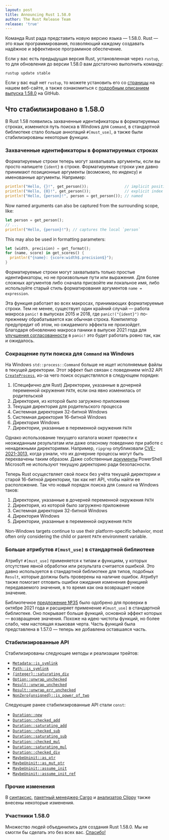 ```yaml
---
layout: post
title: Announcing Rust 1.58.0
author: The Rust Release Team
release: 'true'
---
```


Команда Rust рада представить новую версию языка — 1.58.0. Rust — это язык программирования, позволяющий каждому создавать надёжное и эффективное программное обеспечение.

Если у вас есть предыдущая версия Rust, установленная через `rustup`, то для обновления до версии 1.58.0 вам достаточно выполнить команду:

```console
rustup update stable
```

Если у вас ещё нет `rustup`, то можете установить его со [страницы](https://www.rust-lang.org/install.html) на нашем веб-сайте, а также ознакомиться с [подробным описанием выпуска 1.58.0](https://github.com/rust-lang/rust/blob/master/RELEASES.md#version-1580-2022-01-13) на GitHub.

## Что стабилизировано в 1.58.0

В Rust 1.58 появились захваченные идентификаторы в форматируемых строках, изменился путь поиска в Windows для `Command`, в стандартной библиотеке стало больше аннотаций `#[must_use]`, а также были стабилизированы некоторые функции.

### Захваченные идентификаторы в форматируемых строках

Форматируемые строки теперь могут захватывать аргументы, если вы просто напишете `{ident}` в строке. Форматируемые строки уже давно принимают позиционные аргументы (возможно, по индексу) и именованные аргументы. Например:

```rust
println!("Hello, {}!", get_person());                // implicit position
println!("Hello, {0}!", get_person());               // explicit index
println!("Hello, {person}!", person = get_person()); // named
```

Now named arguments can also be captured from the surrounding scope, like:

```rust
let person = get_person();
// ...
println!("Hello, {person}!"); // captures the local `person`
```

This may also be used in formatting parameters:

```rust
let (width, precision) = get_format();
for (name, score) in get_scores() {
  println!("{name}: {score:width$.precision$}");
}
```

Форматируемые строки могут захватывать только простые идентификаторы, но не произвольные пути или выражения. Для более сложных аргументов либо сначала присвойте им локальное имя, либо используйте старый стиль форматирования аргументов `name = expression`.

Эта функция работает во всех макросах, принимающих форматируемые строки. Тем не менее, существует один крайний случай — работа макроса `panic!` в выпусках 2015 и 2018, где `panic!("{ident}")` по-прежнему обрабатывается как обычная строка. Компилятор предупредит об этом, но ожидаемого эффекта не произойдет. Благодаря обновлению макроса паники в выпуске 2021 года для [улучшения согласованности](https://doc.rust-lang.org/stable/edition-guide/rust-2021/panic-macro-consistency.html) в `panic!` это будет работать ровно так, как и ожидалось.

### Сокращение пути поиска для `Command` на Windows

На Windows `std::process::Command` больше не ищет исполняемые файлы в текущей директории. Этот эффект был связан с поведением win32 API [`CreateProcess`](https://docs.microsoft.com/en-us/windows/win32/api/processthreadsapi/nf-processthreadsapi-createprocessa), из-за чего поиск осуществлялся в следующем порядке:

1. (Специфично для Rust) Директории, указанные в дочерней переменной окружения `PATH`, если она явно изменилась от родительской
2. Директория, из которой было загружено приложение
3. Текущая директория для родительского процесса
4. Системная директория 32-битной Windows
5. Системная директория 16-битной Windows
6. Директория Windows
7. Директории, указанные в переменной окружения `PATH`

Однако использование текущего каталога может привести к неожиданным результатам или даже опасному поведению при работе с ненадежными директориями. Например, `ripgrep` опубликовали [CVE-2021-3013,](https://www.cve.org/CVERecord?id=CVE-2021-3013) когда узнали, что их дочерние процессы могут быть перехвачены таким образом. Даже собственные [документы](https://docs.microsoft.com/en-us/powershell/module/microsoft.powershell.core/about/about_command_precedence?view=powershell-7.2) PowerShell Microsoft не используют текущую директорию ради безопасности.

Теперь Rust осуществляет свой поиск без учёта текущей директории и старой 16-битной директории, так как нет API, чтобы найти ее расположение. Так что новый порядок поиска для `Command` на Windows таков:

1. Директории, указанные в дочерней переменной окружения `PATH`
2. Директория, из которой было загружено приложение
3. Системная директория 32-битной Windows
4. Директория Windows
5. Директории, указанные в переменной окружения `PATH`

Non-Windows targets continue to use their platform-specific behavior, most often only considering the child or parent `PATH` environment variable.

### Больше атрибутов `#[must_use]` в стандартной библиотеке

Атрибут `#[must_use]` применяется к типам и функциям, у которых отсутствие явной обработки или  результата считается ошибкой. Это давно используется в стандартной библиотеке для типов, подобных `Result`, которые должны быть проверены на наличие ошибок. Атрибут также помогает отловить ошибки ожидания изменения функцией передаваемого значения, в то время как она возвращает новое значение.

Библиотечное [предложение №35](https://github.com/rust-lang/libs-team/issues/35) было одобрено для проверки в октябре 2021 года и расширяет применение `#[must_use]` в стандартной библиотеке. Оно покрывает больше функций, основной эффект которых — возвращение значения. Похоже на идею чистоты функций, но более слабо, чем настоящая языковая черта. Часть функций была представлена в 1.57.0 — теперь же добавлена оставшаяся часть.

### Стабилизированные API

Стабилизированы следующие методы и реализации трейтов:

- [`Metadata::is_symlink`](https://doc.rust-lang.org/stable/std/fs/struct.Metadata.html#method.is_symlink)
- [`Path::is_symlink`](https://doc.rust-lang.org/stable/std/path/struct.Path.html#method.is_symlink)
- [`{integer}::saturating_div`](https://doc.rust-lang.org/stable/std/primitive.i8.html#method.saturating_div)
- [`Option::unwrap_unchecked`](https://doc.rust-lang.org/stable/std/option/enum.Option.html#method.unwrap_unchecked)
- [`Result::unwrap_unchecked`](https://doc.rust-lang.org/stable/std/result/enum.Result.html#method.unwrap_unchecked)
- [`Result::unwrap_err_unchecked`](https://doc.rust-lang.org/stable/std/result/enum.Result.html#method.unwrap_err_unchecked)
- [`NonZero{unsigned}::is_power_of_two`](https://doc.rust-lang.org/stable/std/num/struct.NonZeroU8.html#method.is_power_of_two)

Следующие ранее стабилизированные API стали `const`:

- [`Duration::new`](https://doc.rust-lang.org/stable/std/time/struct.Duration.html#method.new)
- [`Duration::checked_add`](https://doc.rust-lang.org/stable/std/time/struct.Duration.html#method.checked_add)
- [`Duration::saturating_add`](https://doc.rust-lang.org/stable/std/time/struct.Duration.html#method.saturating_add)
- [`Duration::checked_sub`](https://doc.rust-lang.org/stable/std/time/struct.Duration.html#method.checked_sub)
- [`Duration::saturating_sub`](https://doc.rust-lang.org/stable/std/time/struct.Duration.html#method.saturating_sub)
- [`Duration::checked_mul`](https://doc.rust-lang.org/stable/std/time/struct.Duration.html#method.checked_mul)
- [`Duration::saturating_mul`](https://doc.rust-lang.org/stable/std/time/struct.Duration.html#method.saturating_mul)
- [`Duration::checked_div`](https://doc.rust-lang.org/stable/std/time/struct.Duration.html#method.checked_div)
- [`MaybeUninit::as_ptr`](https://doc.rust-lang.org/stable/std/mem/union.MaybeUninit.html#method.as_ptr)
- [`MaybeUninit::as_mut_ptr`](https://doc.rust-lang.org/stable/std/mem/union.MaybeUninit.html#method.as_mut_ptr)
- [`MaybeUninit::assume_init`](https://doc.rust-lang.org/stable/std/mem/union.MaybeUninit.html#method.assume_init)
- [`MaybeUninit::assume_init_ref`](https://doc.rust-lang.org/stable/std/mem/union.MaybeUninit.html#method.assume_init_ref)

### Прочие изменения

В [синтаксис](https://github.com/rust-lang/rust/blob/master/RELEASES.md#version-1580-2022-01-13), [пакетный менеджер Cargo](https://github.com/rust-lang/cargo/blob/master/CHANGELOG.md#cargo-158-2022-01-13) и [анализатор Clippy](https://github.com/rust-lang/rust-clippy/blob/master/CHANGELOG.md#rust-158) также внесены некоторые изменения.

### Участники 1.58.0

Множество людей объединились для создания Rust 1.58.0. Мы не смогли бы сделать это без всех вас. [Спасибо!](https://thanks.rust-lang.org/rust/1.58.0/)
